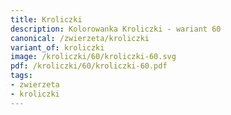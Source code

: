 ```yaml
---
title: Kroliczki
description: Kolorowanka Kroliczki - wariant 60
canonical: /zwierzeta/kroliczki
variant_of: kroliczki
image: /kroliczki/60/kroliczki-60.svg
pdf: /kroliczki/60/kroliczki-60.pdf
tags:
- zwierzeta
- kroliczki
---
```

